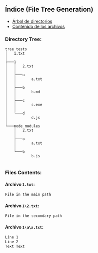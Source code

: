 ﻿## Índice (File Tree Generation)
- [Árbol de directorios](#Directory-Tree)
- [Contenido de los archivos](#Files-Contents)

### Directory Tree:
```tree
tree_tests
│   1.txt
│   
├───1
│   │   2.txt
│   │   
│   ├───a
│   │       a.txt
│   │       
│   ├───b
│   │       b.md
│   │       
│   ├───c
│   │       c.exe
│   │       
│   └───d
│           d.js
│           
└───node_modules
    │   2.txt
    │   
    ├───a
    │       a.txt
    │       
    └───b
            b.js
            
```


### Files Contents:
#### Archivo `1.txt`: 
````txt 
File in the main path
````

#### Archivo `1\2.txt`: 
````txt 
File in the secondary path
````

#### Archivo `1\a\a.txt`: 
````txt 
Line 1
Line 2
Text Text
````